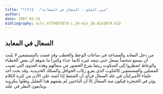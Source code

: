 ```yaml
---
title: "*سير العلم : السعال في المعابد*.  2(7)"
author: 
date: 1907-02-14
bibliography: oclc_4770057679-i_19-div_10.d1e2874.bib
---
```




##  السعال في المعابد 


 من دخل المعابد والمساجد في ساعات الوعظ والخطب وقد غصت بالمستمعين لا يلبث أن يسمع شخصاً يسعل حتى يتبعه غيره كانما عداء وكثيراً ما شوهد أن بعض الخطباء   والوعاظ اضطروا إلى السكوت ريثما يفرغ الحضور من سعالهم وهذه العدوى التي تصيب المصلين والمستمعين كالتثاوب الذي يعزو ركاب الحوافل والسكك الحديدية. وقد بحث  أحد  علماء الأميركيأن في علة السعال فرأى أن الضغط إذا اشتد على الأذن من كثرة الكلام يؤثر في الحنجرة فيكون منه السعال إلا أن الباحثين لم يقنعهم هذا التعليل وظلوا ينكرونه ويتابعون النظر في علته. 
